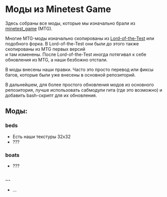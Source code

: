 Моды из Minetest Game
=====================

Здесь собраны все моды, которые мы изначально брали из [minetest_game](https://github.com/minetest/minetest_game) (MTG).

Многие MTG-моды изначально скопированы из [Lord-of-the-Test](https://github.com/minetest-LOTR/Lord-of-the-Test)
или подобного форка. В Lord-of-the-Test они были до этого также скопированы из MTG первых версий  
и там изменены. После Lord-of-the-Test иногда потягивал к себе обновления из MTG, а наши безбожно
отстали.

В моды внесены наши правки. Часто это просто перевод или фиксы багов, которые были уже внесены
в основной репозиторий.

В дальнейшем, для более простого обновления модов из основного репозитория, лучше использовать
сабмодули гита (где это возможно) и добавить bash-скрипт для их обновления.

Моды:
-----

### beds
 - Есть наши текстуры 32x32
 - ???

### boats
 - ???

### ...
 - ...
